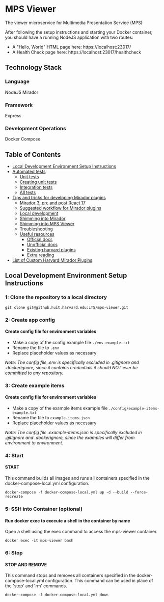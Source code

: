 # MPS Viewer
The viewer microservice for Multimedia Presentation Service (MPS)

After following the setup instructions and starting your Docker container, you should have a running NodeJS application with two routes:

* A "Hello, World" HTML page here: https://localhost:23017/
* A Health Check page here: https://localhost:23017/healthcheck

## Technology Stack
### Language
NodeJS
Mirador

### Framework
Express

### Development Operations
Docker Compose

## Table of Contents
* [Local Development Environment Setup Instructions](#local-development-environment-setup-instructions)
* [Automated tests](docs/automated-tests.md)
    * [Unit tests](docs/automated-tests.md#unit-tests)
    * [Creating unit tests](docs/automated-tests.md#creating-unit-tests)
    * [Integration tests](docs/automated-tests.md#integration-tests)
    * [All tests](docs/automated-tests.md#all-tests)
* [Tips and tricks for developing Mirador plugins](docs/developing-mirador-plugins.md)
    * [Mirador 3, pre and post React 17](docs/developing-mirador-plugins.md#mirador-3-pre-and-post-react-17)
    * [Suggested workflow for Mirador plugins](docs/developing-mirador-plugins.md#suggested-workflow-for-mirador-plugins)
    * [Local development](docs/developing-mirador-plugins.md#local-development)
    * [Shimming into Mirador](docs/developing-mirador-plugins.md#shimming-into-mirador)
    * [Shimming into MPS Viewer](docs/developing-mirador-plugins.md#shimming-into-mps-viewer)
    * [Troubleshooting](docs/developing-mirador-plugins.md#troubleshooting)
    * [Useful resources](docs/developing-mirador-plugins.md#useful-resources)
        * [Official docs](docs/developing-mirador-plugins.md#official-docs)
        * [Unofficial docs](docs/developing-mirador-plugins.md#unofficial-docs)
        * [Existing harvard plugins](docs/developing-mirador-plugins.md#existing-harvard-plugins)
        * [Extra reading](docs/developing-mirador-plugins.md#extra-reading)
* [List of Custom Harvard Mirador Plugins](docs/custom-harvard-mirador-plugins.md)        

## Local Development Environment Setup Instructions

### 1: Clone the repository to a local directory
```git clone git@github.huit.harvard.edu:LTS/mps-viewer.git```

### 2: Create app config

#### Create config file for environment variables
- Make a copy of the config example file `./env-example.txt`
- Rename the file to `.env`
- Replace placeholder values as necessary

*Note: The config file .env is specifically excluded in .gitignore and .dockerignore, since it contains credentials it should NOT ever be committed to any repository.*

### 3: Create example items

#### Create config file for environment variables
- Make a copy of the example items example file `./config/example-items-example.txt`
- Rename the file to `example-items.json`
- Replace placeholder values as necessary

*Note: The config file .example-items.json is specifically excluded in .gitignore and .dockerignore, since the examples will differ from environment to environment.*

### 4: Start

#### START

This command builds all images and runs all containers specified in the docker-compose-local.yml configuration.

```
docker-compose -f docker-compose-local.yml up -d --build --force-recreate
```

### 5: SSH into Container (optional)

#### Run docker exec to execute a shell in the container by name

Open a shell using the exec command to access the mps-viewer container.

```
docker exec -it mps-viewer bash
```

### 6: Stop

#### STOP AND REMOVE

This command stops and removes all containers specified in the docker-compose-local.yml configuration. This command can be used in place of the 'stop' and 'rm' commands.

```
docker-compose -f docker-compose-local.yml down
```

